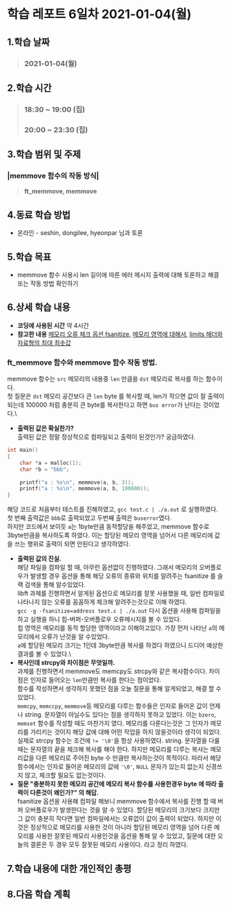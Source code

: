 # 학습 레포트 6일차 2021-01-04(월)
## 1.학습 날짜
> ### 2021-01-04(월)
## 2.학습 시간
> ### 18:30 ~ 19:00 (집)
> ### 20:00 ~ 23:30 (집)
## 3.학습 범위 및 주제
### |memmove 함수의 작동 방식|
> **ft_memmove, memmove**
## 4.동료 학습 방법
- 온라인 - seshin, dongilee, hyeonpar 님과 토론
## 5.학습 목표
- memmove 함수 사용시 len 길이에 따른 에러 메시지 출력에 대해 토론하고 해결 또는 작동 방법 확인하기
## 6.상세 학습 내용
- **코딩에 사용된 시간** 약 4시간
- **참고한 내용** [메모리 오류 체크 옵션 fsanitize](https://embeddedbits.org/finding-memory-bugs-with-addresssanitizer/), [메모리 영역에 대해서](https://m.blog.naver.com/PostView.nhn?blogId=demonic3540&logNo=221202804460&proxyReferer=https:%2F%2Fwww.google.co.jp%2F), [limits 헤더와 자료형의 최대 최솟값](https://www.tutorialspoint.com/c_standard_library/limits_h.htm)

### ft_memmove 함수와 memmove 함수 작동 방법.
memmove 함수는 `src` 메모리의 내용중 `len` 만큼을 `dst` 메모리로 복사를 하는 함수이다.\
첫 질문은 `dst` 메모리 공간보다 큰 `len` byte 를 복사할 때, len가 작으면 값이 잘 출력이 되는데 100000 처럼 충분히 큰 byte를 복사한다고 하면 `bus error`가 난다는 것이었다.\

- **출력된 값은 확실한가?**\
출력된 값은 정말 정상적으로 컴파일되고 출력이 된것인가? 궁금하였다.
```c
int main()
{
    char *a = malloc(1);
    char *b = "bbb";
    
    printf("a : %s\n", memmove(a, b, 3));
    printf("a : %s\n", memmove(a, b, 100000));
}
```
해당 코드로 처음부터 테스트를 진해하였고, `gcc test.c | ./a.out` 로 실행하였다.
첫 번째 출력값은 `bbb`로 출력되었고 두번째 출력은 `buserror`였다.\
하지만 코드에서 보이듯 `a`는 1byte만큼 동적할당을 해주었고, memmove 함수로 3byte만큼을 복사하도록 하였다. 이는 할당된 메모리 영역을 넘어서 다른 메모리에 값을 쓰는 행위로 출력이 되면 안된다고 생각하였다.
- **출력된 값의 진실.**\
해당 파일을 컴파일 할 때, 아무런 옵션없이 진행하였다. 그래서 메모리의 오버플로우가 발생할 경우 옵션을 통해 해당 오류의 종류와 위치를 알려주는 fsanitize 를 슬랙 검색을 통해 알수있었다.\
libft 과제를 진행하면서 알게된 옵션으로 메모리를 잘못 사용했을 때, 일반 컴파일로 나타나지 않는 오류를 꼼꼼하게 체크해 알려주는것으로 이해 하였다.\
`gcc -g -fsanitize=address test.c | ./a.out` 다시 옵션을 사용해 컴파일을 하고 실행을 하니 힙-버퍼-오버플로우 오류메시지를 볼 수 있었다.\
힙 영역은 메모리를 동적 할당한 영역이라고 이해하고있다. 가장 먼저 나타난 `a`의 메모리에서 오류가 난것을 알 수있었다.\
`a`에 할당된 메모리 크기는 1인데 3byte만큼 복사를 하겠다 하였으니 드디어 예상한 결과를 볼 수 있었다.\
- **복사인데 strcpy와 차이점은 무엇일까.**\
과제를 진행하면서 memmove도 memcpy도 strcpy와 같은 복사함수이다. 차이점은 인자로 들어오는 `len`만큼만 복사를 한다는 점이었다.\
함수를 작성하면서 생각하지 못했던 점을 오늘 질문을 통해 알게되었고, 해결 할 수 있었다.\
`memcpy`, `memccpy`, `memmove`등 메모리를 다루는 함수들은 인자로 들어온 값이 언제나 string. 문자열이 아닐수도 있다는 점을 생각하지 못하고 있었다. 이는 `bzero`, `memset` 함수를 작성할 때도 마찬가지 였다. 메모리를 다룬다는것은 그 인자가 메모리를 가리키는 것이지 해당 값에 대해 어떤 작업을 하지 않을것이라 생각이 되었다.\
실제로 strcpy 함수는 조건에 `!= '\0'`을 항상 사용하였다. string. 문자열을 다룰 때는 문자열의 끝을 체크해 복사를 해야 한다. 하지만 메모리를 다루는 복사는 메모리값을 다른 메모리로 주어진 byte 수 만큼만 복사하는것이 목적이다. 따라서 해당 함수에서는 인자로 들어온 메모리의 값에 `'\0'`, `NULL` 문자가 있는지 없는지 신경쓰지 않고, 체크할 필요도 없는것이다.
- **질문 "충분하지 못한 메모리 공간에 메모리 복사 함수를 사용한경우 byte 에 따라 출력이 다른것이 왜인가?" 의 해답.**\
fsanitize 옵션을 사용해 컴파일 해보니 memmove 함수에서 복사를 진행 할 때 버퍼 오버플로우가 발생한다는 것을 알 수 있었다. 할당된 메모리의 크기보다 크지만 그 값이 충분히 작다면 일반 컴파일에서는 오류없이 값이 출력이 되었다. 하지만 이것은 정상적으로 메모리를 사용한 것이 아니라 할당된 메모리 영역을 넘어 다른 메모리를 사용한 잘못된 메모리 사용인것을 옵션을 통해 알 수 있었고, 질문에 대한 오늘의 결론은 두 경우 모두 잘못된 메모리 사용이다. 라고 정리 하였다.

## 7.학습 내용에 대한 개인적인 총평
## 8.다음 학습 계획